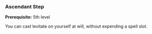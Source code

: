 ### Ascendant Step
**Prerequisite:** 5th level

You can cast levitate on yourself at will, without expending a spell slot.
